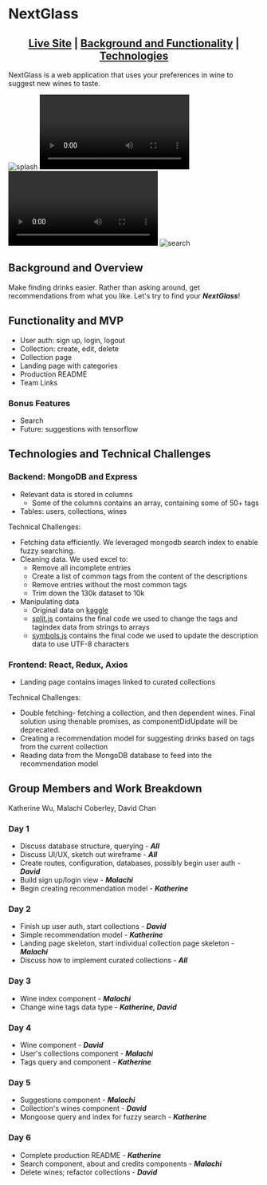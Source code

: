 # NextGlass
## <div align='center'> [Live Site](http://nextglass.herokuapp.com/#/welcome) | [Background and Functionality](#background-and-overview) | [Technologies](#technologies-and-technical-challenges) </div>
NextGlass is a web application that uses your preferences in wine to suggest new wines to taste.

![splash](https://github.com/kw-8/nextglass/blob/main/frontend/public/ss_nextglass.png)
![home](https://github.com/kw-8/nextglass/blob/main/frontend/public/ss_ng_home.mov)
![tag](https://github.com/kw-8/nextglass/blob/main/frontend/public/ss_ng_tag.mov)
![search](https://github.com/kw-8/nextglass/blob/main/frontend/public/ss_ng_search.jpg)

## Background and Overview
Make finding drinks easier. Rather than asking around, get recommendations from what you like. Let's try to find your ***NextGlass***!

## Functionality and MVP
- User auth: sign up, login, logout
- Collection: create, edit, delete
- Collection page
- Landing page with categories
- Production README
- Team Links

### Bonus Features
- Search
- Future: suggestions with tensorflow

## Technologies and Technical Challenges
### Backend: MongoDB and Express
- Relevant data is stored in columns
  - Some of the columns contains an array, containing some of 50+ tags
- Tables: users, collections, wines

Technical Challenges:
- Fetching data efficiently. We leveraged mongodb search index to enable fuzzy searching.
- Cleaning data. We used excel to:
  -  Remove all incomplete entries
  -  Create a list of common tags from the content of the descriptions
  -  Remove entries without the most common tags
  -  Trim down the 130k dataset to 10k
- Manipulating data
  -  Original data on [kaggle](https://www.kaggle.com/zynicide/wine-reviews)
  -  [split.js](https://github.com/kw-8/nextglass/blob/main/split.js) contains the final code we used to change the tags and tagindex data from strings to arrays
  -  [symbols.js](https://github.com/kw-8/nextglass/blob/main/symbols.js) contains the final code we used to update the description data to use UTF-8 characters

### Frontend: React, Redux, Axios
- Landing page contains images linked to curated collections

Technical Challenges:
- Double fetching- fetching a collection, and then dependent wines. Final solution using thenable promises, as componentDidUpdate will be deprecated.
- Creating a recommendation model for suggesting drinks based on tags from the current collection
- Reading data from the MongoDB database to feed into the recommendation model

## Group Members and Work Breakdown
Katherine Wu, Malachi Coberley, David Chan

### Day 1
- Discuss database structure, querying - ***All***
- Discuss UI/UX, sketch out wireframe - ***All***
- Create routes, configuration, databases, possibly begin user auth - ***David***
- Build sign up/login view - ***Malachi***
- Begin creating recommendation model - ***Katherine***

### Day 2
- Finish up user auth, start collections - ***David***
- Simple recommendation model - ***Katherine***
- Landing page skeleton, start individual collection page skeleton - ***Malachi***
- Discuss how to implement curated collections - ***All***

### Day 3
- Wine index component - ***Malachi***
- Change wine tags data type - ***Katherine, David***

### Day 4
- Wine component - ***David***
- User's collections component - ***Malachi***
- Tags query and component - ***Katherine***

### Day 5
- Suggestions component - ***Malachi***
- Collection's wines component - ***David***
- Mongoose query and index for fuzzy search - ***Katherine***

### Day 6
- Complete production README - ***Katherine***
- Search component, about and credits components - ***Malachi***
- Delete wines; refactor collections - ***David***
